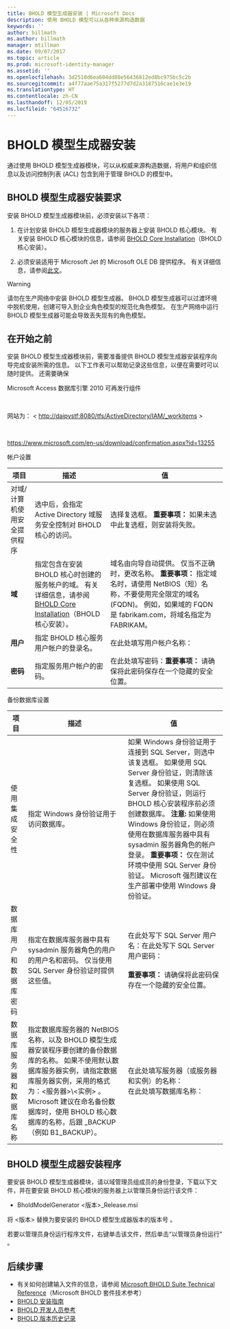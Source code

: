 ```yaml
---
title: BHOLD 模型生成器安装 | Microsoft Docs
description: 使用 BHOLD 模型可以从各种来源构造数据
keywords: ''
author: billmath
ms.author: billmath
manager: mtillman
ms.date: 09/07/2017
ms.topic: article
ms.prod: microsoft-identity-manager
ms.assetid: ''
ms.openlocfilehash: 3d2510d6ea604dd88e56436812ed8bc975bc5c2b
ms.sourcegitcommit: a4f77aae75a317f5277d7d2a3187516cae1e3e19
ms.translationtype: HT
ms.contentlocale: zh-CN
ms.lasthandoff: 12/05/2019
ms.locfileid: "64516732"
---
```

# <a name="bhold-model-generator-installation"></a>BHOLD 模型生成器安装

通过使用 BHOLD 模型生成器模块，可以从权威来源构造数据，将用户和组织信息以及访问控制列表 (ACL) 包含到用于管理 BHOLD 的模型中。

## <a name="bhold-model-generator-installation-requirements"></a>BHOLD 模型生成器安装要求 

安装 BHOLD 模型生成器模块前，必须安装以下各项：

1. 在计划安装 BHOLD 模型生成器模块的服务器上安装 BHOLD 核心模块。 有关安装 BHOLD 核心模块的信息，请参阅 [BHOLD Core Installation](https://technet.microsoft.com/library/jj134095(v=ws.10).aspx)（BHOLD 核心安装）。

2. 必须安装适用于 Microsoft Jet 的 Microsoft OLE DB 提供程序。 有关详细信息，请参阅[此文](http://support.microsoft.com/kb/271908)。

> [!WARNING]
> 请勿在生产网络中安装 BHOLD 模型生成器。 BHOLD 模型生成器可以过渡环境中脱机使用，创建可导入到企业角色模型的规范化角色模型。 在生产网络中运行 BHOLD 模型生成器可能会导致丢失现有的角色模型。

## <a name="before-you-begin"></a>在开始之前

安装 BHOLD 模型生成器模块前，需要准备提供 BHOLD 模型生成器安装程序向导完成安装所需的信息。 以下工作表可以帮助记录这些信息，以便在需要时可以随时提供。 还需要确保

Microsoft Access 数据库引擎 2010 可再发行组件

 

网站为： *\<* <http://daipvstf:8080/tfs/ActiveDirectory/IAM/_workitems> *\>*

 

<https://www.microsoft.com/en-us/download/confirmation.aspx?id=13255>

帐户设置 

| **项目**                                    | **描述**                                                                                                                                                                                                           | **值**                                                                                                                                                                                                                                                                                                            |
|---------------------------------------------|---------------------------------------------------------------------------------------------------------------------------------------------------------------------------------------------------------------------------|----------------------------------------------------------------------------------------------------------------------------------------------------------------------------------------------------------------------------------------------------------------------------------------------------------------------|
| 对域/计算机使用安全提供程序  | 选中后，会指定 Active Directory 域服务安全控制对 BHOLD 核心的访问。                                                                                                                | 选择复选框。 **重要事项：** 如果未选中此复选框，则安装将失败。                                                                                                                                                                                                                   |
| **域**                                  | 指定包含在安装 BHOLD 核心时创建的服务帐户的域。 有关详细信息，请参阅 [BHOLD Core Installation](https://technet.microsoft.com/library/jj134095(v=ws.10).aspx)（BHOLD 核心安装）。 | 域名由向导自动提供。 仅当不正确时，更改名称。 **重要事项：** 指定域名时，请使用 NetBIOS（短）名称，不要使用完全限定的域名 (FQDN)。 例如，如果域的 FQDN 是 fabrikam.com，将域名指定为 FABRIKAM。 |
| **用户**                                    | 指定 BHOLD 核心服务用户帐户的登录名。                                                                                                                                                          | 在此处填写用户帐户名称：                                                                                                                                                                                                                                                                                    |
| **密码**                                | 指定服务用户帐户的密码。                                                                                                                                                                       | 在此处填写密码：**重要事项：** 请确保将此密码保存在一个隐藏的安全位置。                                                                                                                                                                                                                  |

备份数据库设置 

| 项目                                        | 描述                                                                                                                                                                                                                                                                                                                                                                                                                  | 值                                                                                                                                                                                                                                                                                                                                                                                                                                                                                                                                                               |
|---------------------------------------------|------------------------------------------------------------------------------------------------------------------------------------------------------------------------------------------------------------------------------------------------------------------------------------------------------------------------------------------------------------------------------------------------------------------------------|---------------------------------------------------------------------------------------------------------------------------------------------------------------------------------------------------------------------------------------------------------------------------------------------------------------------------------------------------------------------------------------------------------------------------------------------------------------------------------------------------------------------------------------------------------------------|
| 使用集成安全性                  | 指定 Windows 身份验证用于访问数据库。                                                                                                                                                                                                                                                                                                                                                        | 如果 Windows 身份验证用于连接到 SQL Server，则选中该复选框。 如果使用 SQL Server 身份验证，则清除该复选框。 如果使用 SQL Server 身份验证，则运行 BHOLD 核心安装程序前必须创建数据库。 **注意:** 如果使用 Windows 身份验证，则必须使用在数据库服务器中具有 sysadmin 服务器角色的帐户登录。 **重要事项：** 仅在测试环境中使用 SQL Server 身份验证。 Microsoft 强烈建议在生产部署中使用 Windows 身份验证。 |
| 数据库用户  和数据库密码  | 指定在数据库服务器中具有 sysadmin 服务器角色的用户的用户名和密码。 仅当使用 SQL Server 身份验证时提供这些值。                                                                                                                                                                                                                                                  | 在此处写下 SQL Server 用户名：在此处写下 SQL Server 用户密码： </br></br> **重要事项：** 请确保将此密码保存在一个隐藏的安全位置。                                                                                                                                                                                                                                                                                                                                                                                                           |
| 数据库服务器  和数据库名称    | 指定数据库服务器的 NetBIOS 名称，以及 BHOLD 模型生成器安装程序要创建的备份数据库的名称。 如果不使用默认数据库服务器实例，请指定数据库服务器实例，采用的格式为：\<服务器\>\\\<实例\>   。  Microsoft 建议在命名备份数据库时，使用 BHOLD 核心数据库的名称，后跟 \_BACKUP（例如 B1_BACKUP）。 | 在此处填写服务器（或服务器和实例）的名称： </br> 在此处填写数据库名称：

## <a name="bhold-model-generator-setup"></a>BHOLD 模型生成器安装程序

要安装 BHOLD 模型生成器模块，请以域管理员组成员的身份登录，下载以下文件，并在要安装 BHOLD 核心模块的服务器上以管理员身份运行该文件：

- BholdModelGenerator \<版本\>\_Release.msi 

将 \<版本\> 替换为要安装的 BHOLD 模型生成器版本的版本号  。

若要以管理员身份运行程序文件，右键单击该文件，然后单击“以管理员身份运行”  。

## <a name="next-steps"></a>后续步骤

- 有关如何创建输入文件的信息，请参阅 [Microsoft BHOLD Suite Technical Reference](https://technet.microsoft.com/library/jj134935(v=ws.10).aspx)（Microsoft BHOLD 套件技术参考）
- [BHOLD 安装指南](bhold-installation-guide.md)
- [BHOLD 开发人员参考](../reference/mim2016-bhold-developer-reference.md)
- [BHOLD 版本历史记录](../reference/version-bhold-history.md)
